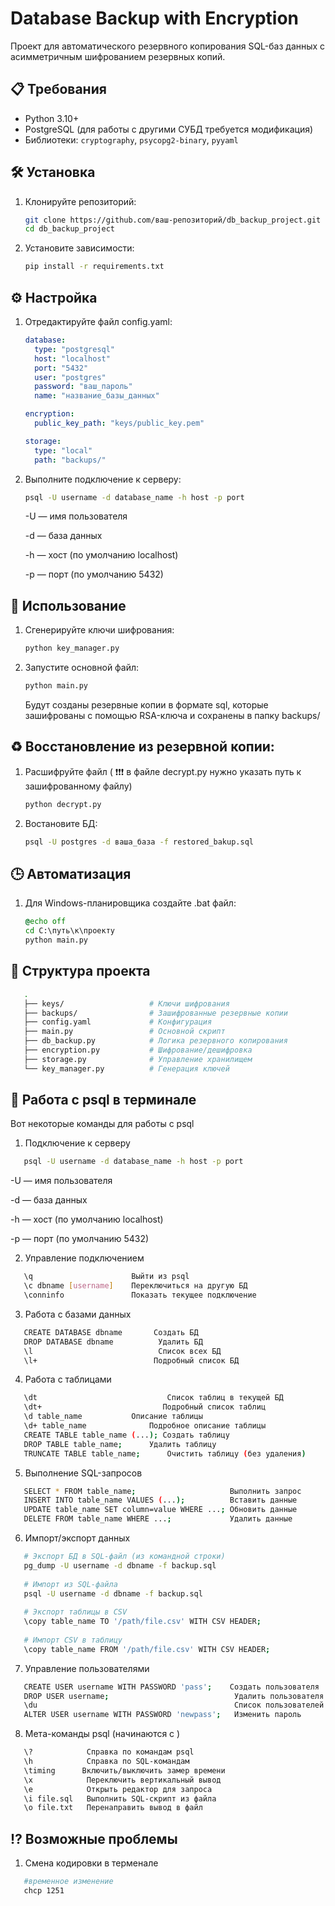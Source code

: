 # Database Backup with Encryption

Проект для автоматического резервного копирования SQL-баз данных с асимметричным шифрованием резервных копий.

## 📋 Требования

- Python 3.10+
- PostgreSQL (для работы с другими СУБД требуется модификация)
- Библиотеки: `cryptography`, `psycopg2-binary`, `pyyaml`

## 🛠 Установка

1. Клонируйте репозиторий:
   ```bash
   git clone https://github.com/ваш-репозиторий/db_backup_project.git
   cd db_backup_project
2. Установите зависимости:
    ```bash
   pip install -r requirements.txt
   
## ⚙ Настройка

1. Отредактируйте файл config.yaml:
    ```yaml
   database:
      type: "postgresql"
      host: "localhost"
      port: "5432"
      user: "postgres"
      password: "ваш_пароль"
      name: "название_базы_данных"
    
    encryption:
      public_key_path: "keys/public_key.pem"
    
    storage:
      type: "local"  
      path: "backups/"
   
2. Выполните подключение к серверу:
   ```bash
   psql -U username -d database_name -h host -p port
   ```
   -U — имя пользователя

   -d — база данных

   -h — хост (по умолчанию localhost)

   -p — порт (по умолчанию 5432)
    
## 🚀 Использование

1. Сгенерируйте ключи шифрования:
   ```bash
   python key_manager.py
2. Запустите основной файл:
   ```bash
   python main.py
   ```
   
   Будут созданы резервные копии в формате sql, которые зашифрованы с помощью RSA-ключа и сохранены в папку backups/


## ♻ Восстановление из резервной копии:

1. Расшифруйте файл 
   ( ❗❗❗ в файле decrypt.py нужно указать путь к зашифрованному файлу)
   ```bash
   python decrypt.py 
   ```
2. Востановите БД:
   ```bash
   psql -U postgres -d ваша_база -f restored_bakup.sql
   ```
   
## 🕒 Автоматизация

1. Для Windows-планировщика создайте .bat файл:
   ```bat
   @echo off
   cd C:\путь\к\проекту
   python main.py
   ```

## 📁 Структура проекта

   ```bash
      .
      ├── keys/                   # Ключи шифрования
      ├── backups/                # Зашифрованные резервные копии
      ├── config.yaml             # Конфигурация
      ├── main.py                 # Основной скрипт
      ├── db_backup.py            # Логика резервного копирования
      ├── encryption.py           # Шифрование/дешифровка
      ├── storage.py              # Управление хранилищем
      └── key_manager.py          # Генерация ключей
   ```

## 🔣 Работа с psql в терминале

Вот некоторые команды для работы с psql

   1. Подключение к серверу
   ```bash
      psql -U username -d database_name -h host -p port
   ```
   -U — имя пользователя

   -d — база данных

   -h — хост (по умолчанию localhost)

   -p — порт (по умолчанию 5432)

   2. Управление подключением
   
   ```bash
      \q                      Выйти из psql
      \c dbname [username]    Переключиться на другую БД
      \conninfo               Показать текущее подключение
   ```

   3. Работа с базами данных

   ```bash
      CREATE DATABASE dbname       Создать БД
      DROP DATABASE dbname	        Удалить БД
      \l	                        Список всех БД
      \l+                          Подробный список БД
   ```
   4. Работа с таблицами

   ```bash
      \dt	                          Список таблиц в текущей БД
      \dt+                           Подробный список таблиц
      \d table_name	          Описание таблицы
      \d+ table_name	          Подробное описание таблицы
      CREATE TABLE table_name (...); Создать таблицу
      DROP TABLE table_name;	  Удалить таблицу
      TRUNCATE TABLE table_name;	  Очистить таблицу (без удаления)
  ```

   5. Выполнение SQL-запросов

   ```bash
      SELECT * FROM table_name;                     Выполнить запрос
      INSERT INTO table_name VALUES (...);          Вставить данные
      UPDATE table_name SET column=value WHERE ...; Обновить данные
      DELETE FROM table_name WHERE ...;             Удалить данные
   ```

   6. Импорт/экспорт данных
   ```bash
      # Экспорт БД в SQL-файл (из командной строки)
      pg_dump -U username -d dbname -f backup.sql
      
      # Импорт из SQL-файла
      psql -U username -d dbname -f backup.sql
      
      # Экспорт таблицы в CSV
      \copy table_name TO '/path/file.csv' WITH CSV HEADER;
      
      # Импорт CSV в таблицу
      \copy table_name FROM '/path/file.csv' WITH CSV HEADER;
   ```

   7. Управление пользователями

   ```bash
      CREATE USER username WITH PASSWORD 'pass';    Создать пользователя
      DROP USER username;	                         Удалить пользователя
      \du	                                         Список пользователей
      ALTER USER username WITH PASSWORD 'newpass';	 Изменить пароль
   ```

   8. Мета-команды psql (начинаются с \)

   ```bash
      \?	        Справка по командам psql
      \h	        Справка по SQL-командам
      \timing      Включить/выключить замер времени
      \x	        Переключить вертикальный вывод
      \e	        Открыть редактор для запроса
      \i file.sql	Выполнить SQL-скрипт из файла
      \o file.txt	Перенаправить вывод в файл
   ```

## ⁉ Возможные проблемы

1. Смена кодировки в терменале
```bash
   #временное изменение
   chcp 1251
```